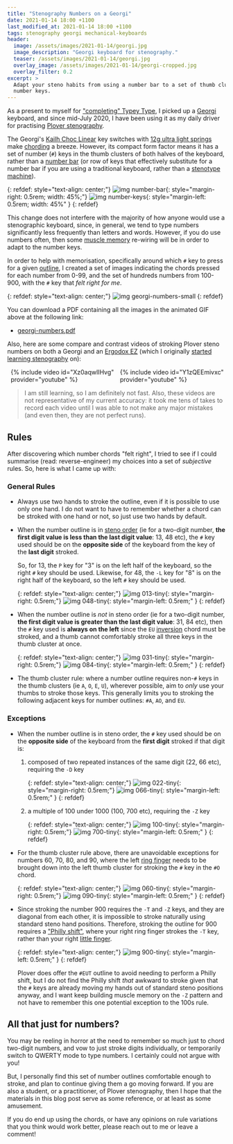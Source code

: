 ```yaml
---
title: "Stenography Numbers on a Georgi"
date: 2021-01-14 18:00 +1100
last_modified_at: 2021-01-14 18:00 +1100
tags: stenography georgi mechanical-keyboards
header:
  image: /assets/images/2021-01-14/georgi.jpg
  image_description: "Georgi keyboard for stenography."
  teaser: /assets/images/2021-01-14/georgi.jpg
  overlay_image: /assets/images/2021-01-14/georgi-cropped.jpg
  overlay_filter: 0.2
excerpt: >
  Adapt your steno habits from using a number bar to a set of thumb cluster
  number keys.
---
```


As a present to myself for ["completing" Typey Type][I Completed Typey Type], I
picked up a [Georgi][] keyboard, and since mid-July 2020, I have been using it
as my daily driver for practising [Plover stenography][].

The Georgi's [Kailh Choc Linear][] key switches with [12g ultra light springs][]
make [chording][] a breeze. However, its compact form factor means it has
a set of number (`#`) keys in the thumb clusters of both halves of the
keyboard, rather than a [number bar][] (or row of keys that effectively
substitute for a number bar if you are using a traditional keyboard, rather than
a [stenotype machine][Stenotype]).

{: refdef: style="text-align: center;"}
![img number-bar][]{: style="margin-right: 0.5rem; width: 45%;"}
![img number-keys][]{: style="margin-left: 0.5rem; width: 45%" }
{: refdef}

This change does not interfere with the majority of how anyone would use a
stenographic keyboard, since, in general, we tend to type numbers significantly
less frequently than letters and words. However, if you do use numbers often,
then some [muscle memory][] re-wiring will be in order to adapt to the number
keys.

In order to help with memorisation, specifically around which `#` key to press
for a given [outline][Learn Plover! Glossary], I created a set of images
indicating the chords pressed for each number from 0-99, and the set of hundreds
numbers from 100-900, with the `#` key that _felt right for me_.

{: refdef: style="text-align: center;"}
![img georgi-numbers-small][]
{: refdef}

You can download a PDF containing all the images in the animated GIF above at
the following link:

- [georgi-numbers.pdf][pdf georgi-numbers]

Also, here are some compare and contrast videos of stroking Plover steno numbers
on both a Georgi and an [Ergodox EZ][] (which I originally [started learning
stenography][Starting Stenography with an Ergodox] on):

<div style="display: flex;">
  <div style="width: 50%; margin-left: 0.5rem;">
    {% include video id="Xz0aqwlIHvg" provider="youtube" %}
  </div>
  <div style="width: 50%; margin-left: 0.5rem;">
    {% include video id="Y1zQEEmivxc" provider="youtube" %}
  </div>
</div>

> I am still learning, so I am definitely not fast. Also, these videos are not
  representative of my current accuracy: it took me tens of takes to record each
  video until I was able to not make any major mistakes (and even then, they are
  not perfect runs).

## Rules

After discovering which number chords "felt right", I tried to see if I could
summarise (read: reverse-engineer) my choices into a set of _subjective_ rules.
So, here is what I came up with:

### General Rules

- Always use two hands to stroke the outline, even if it is possible to use only
  one hand. I do not want to have to remember whether a chord can be stroked
  with one hand or not, so just use two hands by default.
- When the number outline is in [steno order][] (ie for a two-digit number,
  **the first digit value is less than the last digit value**: 13, 48 etc),
  the `#` key used should be on the **opposite side** of the keyboard from the
  key of the **last digit** stroked.

  So, for 13, the `P` key for "3" is on the left half of the keyboard, so the
  right `#` key should be used. Likewise, for 48, the `-L` key for "8" is on the
  right half of the keyboard, so the left `#` key should be used.

  {: refdef: style="text-align: center;"}
  ![img 013-tiny][]{: style="margin-right: 0.5rem;"}
  ![img 048-tiny][]{: style="margin-left: 0.5rem;" }
  {: refdef}
- When the number outline is _not_ in steno order (ie for a two-digit number,
  **the first digit value is greater than the last digit value**: 31, 84 etc),
  then the `#` key used is **always on the left** since the `EU` [inversion][]
  chord must be stroked, and a thumb cannot comfortably stroke all three keys
  in the thumb cluster at once.

  {: refdef: style="text-align: center;"}
  ![img 031-tiny][]{: style="margin-right: 0.5rem;"}
  ![img 084-tiny][]{: style="margin-left: 0.5rem;" }
  {: refdef}
- The thumb cluster rule: where a number outline requires non-`#` keys in the
  thumb clusters (ie `A`, `O`, `E`, `U`), wherever possible, aim to _only_ use
  your thumbs to stroke those keys. This generally limits you to stroking the
  following adjacent keys for number outlines: `#A`, `AO`, and `EU`.

### Exceptions

- When the number outline is in steno order, the `#` key used should be on the
  **opposite side** of the keyboard from the **first digit** stroked if that
  digit is:
  1. composed of two repeated instances of the same digit (22, 66 etc),
     requiring the `-D` key

     {: refdef: style="text-align: center;"}
     ![img 022-tiny][]{: style="margin-right: 0.5rem;"}
     ![img 066-tiny][]{: style="margin-left: 0.5rem;" }
     {: refdef}
  2. a multiple of 100 under 1000 (100, 700 etc), requiring the `-Z` key

     {: refdef: style="text-align: center;"}
     ![img 100-tiny][]{: style="margin-right: 0.5rem;"}
     ![img 700-tiny][]{: style="margin-left: 0.5rem;" }
     {: refdef}

- For the thumb cluster rule above, there are unavoidable exceptions for numbers
  60, 70, 80, and 90, where the left [ring finger][] needs to be brought down
  into the left thumb cluster for stroking the `#` key in the `#O` chord.

   {: refdef: style="text-align: center;"}
   ![img 060-tiny][]{: style="margin-right: 0.5rem;"}
   ![img 090-tiny][]{: style="margin-left: 0.5rem;" }
   {: refdef}

- Since stroking the number 900 requires the `-T` and `-Z` keys, and they are
  diagonal from each other, it is impossible to stroke naturally using standard
  steno hand positions. Therefore, stroking the outline for 900 requires a
  ["Philly shift"][], where your right ring finger strokes the `-T` key, rather
  than your right [little finger][].

   {: refdef: style="text-align: center;"}
   ![img 900-tiny][]{: style="margin-left: 0.5rem;" }
   {: refdef}

  Plover does offer the `#EUT` outline to avoid needing to perform a Philly
  shift, but I do not find the Philly shift _that_ awkward to stroke given that
  the `#` keys are already moving my hands out of standard steno positions
  anyway, and I want keep building muscle memory on the `-Z` pattern and not
  have to remember this one potential exception to the 100s rule.

## All that just for numbers?

You may be reeling in horror at the need to remember so much just to chord
two-digit numbers, and vow to just stroke digits individually, or temporarily
switch to QWERTY mode to type numbers. I certainly could not argue with you!

But, I personally find this set of number outlines comfortable enough to stroke,
and plan to continue giving them a go moving forward. If you are also a student,
or a practitioner, of Plover stenography, then I hope that the materials in this
blog post serve as some reference, or at least as some amusement.

If you do end up using the chords, or have any opinions on rule variations that
you think would work better, please reach out to me or leave a comment!

[12g ultra light springs]: https://www.spritdesigns.com/product-page/choc
[chording]: https://www.artofchording.com/introduction/how-steno-works.html#chords
[Ergodox EZ]: https://ergodox-ez.com/
[Georgi]: https://www.gboards.ca/product/georgi
[I Completed Typey Type]: https://www.paulfioravanti.com/blog/completed-typey-type/
[img 013-tiny]: /assets/images/2021-01-14/013-tiny.png
[img 022-tiny]: /assets/images/2021-01-14/022-tiny.png
[img 031-tiny]: /assets/images/2021-01-14/031-tiny.png
[img 048-tiny]: /assets/images/2021-01-14/048-tiny.png
[img 060-tiny]: /assets/images/2021-01-14/060-tiny.png
[img 066-tiny]: /assets/images/2021-01-14/066-tiny.png
[img 084-tiny]: /assets/images/2021-01-14/084-tiny.png
[img 090-tiny]: /assets/images/2021-01-14/090-tiny.png
[img 100-tiny]: /assets/images/2021-01-14/100-tiny.png
[img 700-tiny]: /assets/images/2021-01-14/700-tiny.png
[img 900-tiny]: /assets/images/2021-01-14/900-tiny.png
[img georgi-numbers-small]: /assets/images/2021-01-14/georgi-numbers-small.gif
[img number-bar]: /assets/images/2021-01-14/number-bar.png
[img number-keys]: /assets/images/2021-01-14/number-keys.png
[inversion]: https://sites.google.com/site/learnplover/lesson-2-steno-order#TOC-Inversion
[Kailh Choc Linear]: http://www.kailh.com/en/Products/Ks/CS/
[Learn Plover! Glossary]: https://sites.google.com/site/learnplover/glossary
[little finger]: https://en.wikipedia.org/wiki/Little_finger
[muscle memory]: https://en.wikipedia.org/wiki/Muscle_memory
[number bar]: https://sites.google.com/site/learnplover/lesson-8-numbers#TOC-The-Number-Bar
[pdf georgi-numbers]: https://www.dropbox.com/s/5d7n1hix84mkrlz/georgi-numbers.pdf?dl=1
["Philly shift"]: https://www.artofchording.com/layout/d-and-z.html#the-d-and-z-keys
[Plover stenography]: http://www.openstenoproject.org/
[ring finger]: https://en.wikipedia.org/wiki/Ring_finger
[Starting Stenography with an Ergodox]: https://www.paulfioravanti.com/blog/starting-stenography-ergodox/
[steno order]: https://sites.google.com/site/learnplover/lesson-2-steno-order#TOC-Steno-Order
[Stenotype]: https://en.wikipedia.org/wiki/Stenotype
